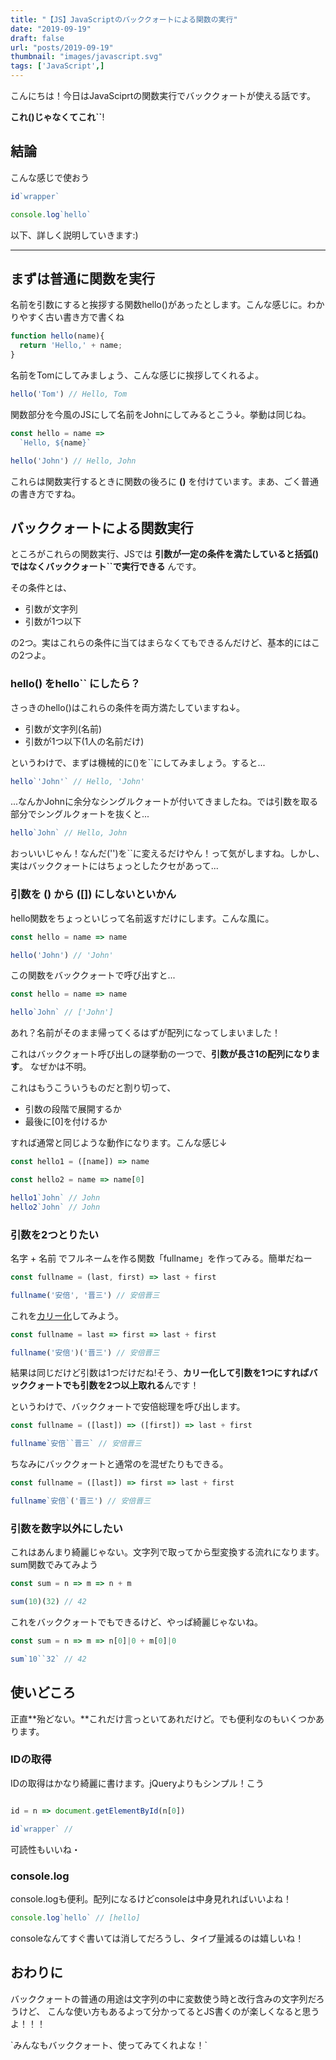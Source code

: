 ```yaml
---
title: "【JS】JavaScriptのバッククォートによる関数の実行"
date: "2019-09-19"
draft: false
url: "posts/2019-09-19"
thumbnail: "images/javascript.svg"
tags: ['JavaScript',]
---
```


こんにちは！今日はJavaSciprtの関数実行でバッククォートが使える話です。

**これ()**じゃなくて**これ``**!

## 結論
こんな感じで使おう
```javascript
id`wrapper`

console.log`hello`
```

以下、詳しく説明していきます:)

***

## まずは普通に関数を実行

名前を引数にすると挨拶する関数hello()があったとします。こんな感じに。わかりやすく古い書き方で書くね

```javascript
function hello(name){
  return 'Hello,' + name;
}
```

名前をTomにしてみましょう、こんな感じに挨拶してくれるよ。
```javascript
hello('Tom') // Hello, Tom
```

関数部分を今風のJSにして名前をJohnにしてみるとこう↓。挙動は同じね。

```javascript
const hello = name =>
  `Hello, ${name}`

hello('John') // Hello, John
```

これらは関数実行するときに関数の後ろに **()** を付けています。まあ、ごく普通の書き方ですね。

## バッククォートによる関数実行

ところがこれらの関数実行、JSでは **引数が一定の条件を満たしていると括弧()ではなくバッククォート``で実行できる** んです。

その条件とは、

- 引数が文字列
- 引数が1つ以下

の2つ。実はこれらの条件に当てはまらなくてもできるんだけど、基本的にはこの2つよ。

### hello() をhello`` にしたら？

さっきのhello()はこれらの条件を両方満たしていますね↓。

- 引数が文字列(名前)
- 引数が1つ以下(1人の名前だけ)

というわけで、まずは機械的に()を``にしてみましょう。すると...

```javascript
hello`'John'` // Hello, 'John'
```

...なんかJohnに余分なシングルクォートが付いてきましたね。では引数を取る部分でシングルクォートを抜くと...

```javascript
hello`John` // Hello, John
```
おっいいじゃん！なんだ('')を``に変えるだけやん！って気がしますね。しかし、実はバッククォートにはちょっとしたクセがあって...

### 引数を () から ([]) にしないといかん

hello関数をちょっといじって名前返すだけにします。こんな風に。


```javascript
const hello = name => name

hello('John') // 'John'
```

この関数をバッククォートで呼び出すと...

```javascript
const hello = name => name

hello`John` // ['John']
```

あれ？名前がそのまま帰ってくるはずが配列になってしまいました！

これはバッククォート呼び出しの謎挙動の一つで、**引数が長さ1の配列になります**。
なぜかは不明。

これはもうこういうものだと割り切って、 

- 引数の段階で展開するか
- 最後に[0]を付けるか

すれば通常と同じような動作になります。こんな感じ↓

```javascript
const hello1 = ([name]) => name

const hello2 = name => name[0]

hello1`John` // John
hello2`John` // John
```

### 引数を2つとりたい

名字 + 名前 でフルネームを作る関数「fullname」を作ってみる。簡単だねー

```javascript
const fullname = (last, first) => last + first

fullname('安倍', '晋三') // 安倍晋三
```

これを[カリー化](https://ja.wikipedia.org/wiki/%E3%82%AB%E3%83%AA%E3%83%BC%E5%8C%96)してみよう。

```javascript
const fullname = last => first => last + first

fullname('安倍')('晋三') // 安倍晋三
```
結果は同じだけど引数は1つだけだね!そう、**カリー化して引数を1つにすればバッククォートでも引数を2つ以上取れる**んです！

というわけで、バッククォートで安倍総理を呼び出します。

```javascript
const fullname = ([last]) => ([first]) => last + first

fullname`安倍``晋三` // 安倍晋三
```

ちなみにバッククォートと通常のを混ぜたりもできる。

```javascript
const fullname = ([last]) => first => last + first

fullname`安倍`('晋三') // 安倍晋三
```


### 引数を数字以外にしたい

これはあんまり綺麗じゃない。文字列で取ってから型変換する流れになります。sum関数でみてみよう

```javascript
const sum = n => m => n + m

sum(10)(32) // 42
```

これをバッククォートでもできるけど、やっぱ綺麗じゃないね。

```javascript
const sum = n => m => n[0]|0 + m[0]|0

sum`10``32` // 42
```


## 使いどころ

正直**殆どない。**これだけ言っといてあれだけど。でも便利なのもいくつかあります。

### IDの取得

IDの取得はかなり綺麗に書けます。jQueryよりもシンプル！こう

```javascript

id = n => document.getElementById(n[0])

id`wrapper` // 
```

可読性もいいね・

### console.log

console.logも便利。配列になるけどconsoleは中身見れればいいよね！

```javascript
console.log`hello` // [hello]
```

consoleなんてすぐ書いては消してだろうし、タイプ量減るのは嬉しいね！

## おわりに

バッククォートの普通の用途は文字列の中に変数使う時と改行含みの文字列だろうけど、
こんな使い方もあるよって分かってるとJS書くのが楽しくなると思うよ！！！

\`みんなもバッククォート、使ってみてくれよな！\`